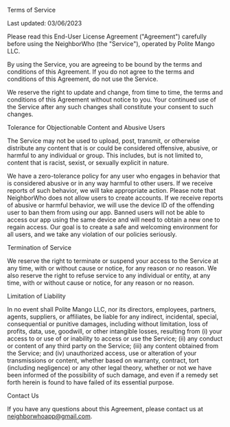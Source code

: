 Terms of Service

Last updated: 03/06/2023

Please read this End-User License Agreement ("Agreement") carefully before using the NeighborWho (the "Service"), operated by Polite Mango LLC.

By using the Service, you are agreeing to be bound by the terms and conditions of this Agreement. If you do not agree to the terms and conditions of this Agreement, do not use the Service.

We reserve the right to update and change, from time to time, the terms and conditions of this Agreement without notice to you. Your continued use of the Service after any such changes shall constitute your consent to such changes.

Tolerance for Objectionable Content and Abusive Users

The Service may not be used to upload, post, transmit, or otherwise distribute any content that is or could be considered offensive, abusive, or harmful to any individual or group. This includes, but is not limited to, content that is racist, sexist, or sexually explicit in nature.

We have a zero-tolerance policy for any user who engages in behavior that is considered abusive or in any way harmful to other users. If we receive reports of such behavior, we will take appropriate action. Please note that NeighborWho does not allow users to create accounts. If we receive reports of abusive or harmful behavior, we will use the device ID of the offending user to ban them from using our app. Banned users will not be able to access our app using the same device and will need to obtain a new one to regain access. Our goal is to create a safe and welcoming environment for all users, and we take any violation of our policies seriously.

Termination of Service

We reserve the right to terminate or suspend your access to the Service at any time, with or without cause or notice, for any reason or no reason. We also reserve the right to refuse service to any individual or entity, at any time, with or without cause or notice, for any reason or no reason.

Limitation of Liability

In no event shall Polite Mango LLC, nor its directors, employees, partners, agents, suppliers, or affiliates, be liable for any indirect, incidental, special, consequential or punitive damages, including without limitation, loss of profits, data, use, goodwill, or other intangible losses, resulting from (i) your access to or use of or inability to access or use the Service; (ii) any conduct or content of any third party on the Service; (iii) any content obtained from the Service; and (iv) unauthorized access, use or alteration of your transmissions or content, whether based on warranty, contract, tort (including negligence) or any other legal theory, whether or not we have been informed of the possibility of such damage, and even if a remedy set forth herein is found to have failed of its essential purpose.

Contact Us

If you have any questions about this Agreement, please contact us at neighborwhoapp@gmail.com.
